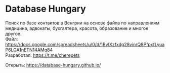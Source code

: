 # Database Hungary

Поиск по базе контактов в Венгрии на основе файла по направлениям медицина, адвокаты, бухгалтера, красота, образование и многое другое.  
Файл: https://docs.google.com/spreadsheets/u/0/d/1BvIXzfxdg28vinrQ8PfpxfLyuaP6LGA1nETN14AMq84  
Разработал: https://t.me/cherepets  

Открыть: https://database-hungary.github.io/  
